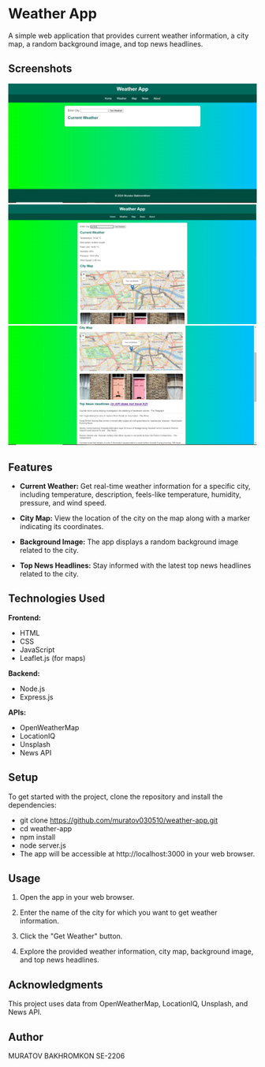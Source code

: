 # Weather App

A simple web application that provides current weather information, a city map, a random background image, and top news headlines.

## Screenshots
![image1](/public/img/weather.1.png)
![image2](/public/img/weather.2.png)
![image3](/public/img/weather.3.png)
## Features

- **Current Weather:** Get real-time weather information for a specific city, including temperature, description, feels-like temperature, humidity, pressure, and wind speed.

- **City Map:** View the location of the city on the map along with a marker indicating its coordinates.

- **Background Image:** The app displays a random background image related to the city.

- **Top News Headlines:** Stay informed with the latest top news headlines related to the city.

## Technologies Used

**Frontend:**
- HTML
- CSS
- JavaScript
- Leaflet.js (for maps)

**Backend:**
- Node.js
- Express.js

**APIs:**
- OpenWeatherMap
- LocationIQ
- Unsplash
- News API

## Setup

To get started with the project, clone the repository and install the dependencies:

- git clone https://github.com/muratov030510/weather-app.git
- cd weather-app
- npm install
- node server.js
- The app will be accessible at http://localhost:3000 in your web browser.

## Usage

1. Open the app in your web browser.

2. Enter the name of the city for which you want to get weather information.

3. Click the "Get Weather" button.

4. Explore the provided weather information, city map, background image, and top news headlines.

## Acknowledgments

This project uses data from OpenWeatherMap, LocationIQ, Unsplash, and News API.


## Author
MURATOV BAKHROMKON SE-2206